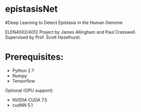 epistasisNet
============

#Deep Learning to Detect Epistasis in the Human Genome

ELEN4002/4012 Project by James Allingham and Paul Cresswell. Supervised by Prof. Scott Hazelhurst.

# Prerequisites:
* Python 2.7
* Numpy
* Tensorflow

Optional (GPU support):
* NVIDIA CUDA 7.5
* cudNN 5.1